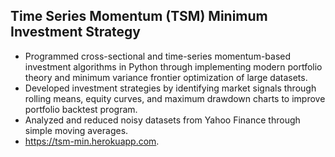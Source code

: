 ## Time Series Momentum (TSM) Minimum Investment Strategy
- Programmed cross-sectional and time-series momentum-based investment algorithms in Python through implementing modern portfolio theory and minimum variance frontier optimization of large datasets. 
- Developed investment strategies by identifying market signals through rolling means, equity curves, and maximum drawdown charts to improve portfolio backtest program.
- Analyzed and reduced noisy datasets from Yahoo Finance through simple moving averages.
- https://tsm-min.herokuapp.com.

